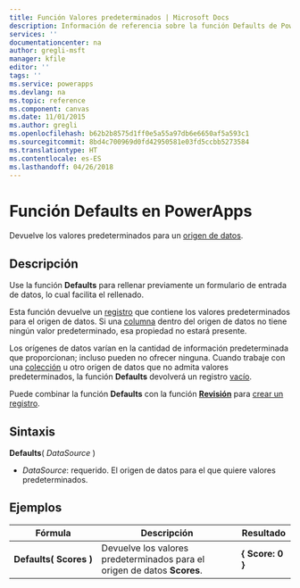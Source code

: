 ```yaml
---
title: Función Valores predeterminados | Microsoft Docs
description: Información de referencia sobre la función Defaults de PowerApps, incluidos ejemplos y sintaxis
services: ''
documentationcenter: na
author: gregli-msft
manager: kfile
editor: ''
tags: ''
ms.service: powerapps
ms.devlang: na
ms.topic: reference
ms.component: canvas
ms.date: 11/01/2015
ms.author: gregli
ms.openlocfilehash: b62b2b8575d1ff0e5a55a97db6e6650af5a593c1
ms.sourcegitcommit: 8bd4c700969d0fd42950581e03fd5ccbb5273584
ms.translationtype: HT
ms.contentlocale: es-ES
ms.lasthandoff: 04/26/2018
---
```

# <a name="defaults-function-in-powerapps"></a>Función Defaults en PowerApps
Devuelve los valores predeterminados para un [origen de datos](../working-with-data-sources.md).  

## <a name="description"></a>Descripción
Use la función **Defaults** para rellenar previamente un formulario de entrada de datos, lo cual facilita el rellenado.

Esta función devuelve un [registro](../working-with-tables.md#records) que contiene los valores predeterminados para el origen de datos.  Si una [columna](../working-with-tables.md#columns) dentro del origen de datos no tiene ningún valor predeterminado, esa propiedad no estará presente.

Los orígenes de datos varían en la cantidad de información predeterminada que proporcionan; incluso pueden no ofrecer ninguna.  Cuando trabaje con una [colección](../working-with-data-sources.md#collections) u otro origen de datos que no admita valores predeterminados, la función **Defaults** devolverá un registro [vacío](function-isblank-isempty.md).

Puede combinar la función **Defaults** con la función **[Revisión](function-patch.md)** para [crear un registro](../working-with-data-sources.md).

## <a name="syntax"></a>Sintaxis
**Defaults**( *DataSource* )

* *DataSource*: requerido. El origen de datos para el que quiere valores predeterminados.

## <a name="examples"></a>Ejemplos
| Fórmula | Descripción | Resultado |
| --- | --- | --- |
| **Defaults(&nbsp;Scores&nbsp;)** |Devuelve los valores predeterminados para el origen de datos **Scores**. |**{ Score: 0 }** |

